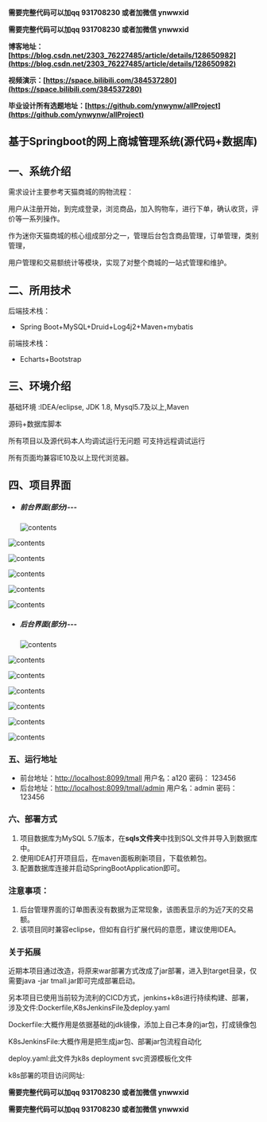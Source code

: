**需要完整代码可以加qq  931708230 或者加微信  ynwwxid**

**需要完整代码可以加qq  931708230 或者加微信  ynwwxid**

**博客地址：[https://blog.csdn.net/2303_76227485/article/details/128650982](https://blog.csdn.net/2303_76227485/article/details/128650982)**

**视频演示：[https://space.bilibili.com/384537280](https://space.bilibili.com/384537280)**

**毕业设计所有选题地址：[https://github.com/ynwynw/allProject](https://github.com/ynwynw/allProject)**

## 基于Springboot的网上商城管理系统(源代码+数据库)

## 一、系统介绍

需求设计主要参考天猫商城的购物流程：

用户从注册开始，到完成登录，浏览商品，加入购物车，进行下单，确认收货，评价等一系列操作。

作为迷你天猫商城的核心组成部分之一，管理后台包含商品管理，订单管理，类别管理，

用户管理和交易额统计等模块，实现了对整个商城的一站式管理和维护。

## 二、所用技术

后端技术栈：

- Spring Boot+MySQL+Druid+Log4j2+Maven+mybatis

前端技术栈：

- Echarts+Bootstrap

## 三、环境介绍

基础环境 :IDEA/eclipse, JDK 1.8, Mysql5.7及以上,Maven

源码+数据库脚本

所有项目以及源代码本人均调试运行无问题 可支持远程调试运行

所有页面均兼容IE10及以上现代浏览器。



## 四、项目界面

+ ##### 前台界面(部分)---

  ![contents](./picture/picture1.png)

![contents](./picture/picture2.png)

![contents](./picture/picture3.png)

![contents](./picture/picture4.png)

![contents](./picture/picture5.png)

![contents](./picture/picture6.png)

+ ##### 后台界面(部分)---

  ![contents](./picture/picture7.png)

![contents](./picture/picture8.png)

![contents](./picture/picture9.png)

![contents](./picture/picture10.png)

![contents](./picture/picture11.png)

![contents](./picture/picture12.png)

![contents](./picture/picture13.png)

### 五、运行地址

+ 前台地址：<http://localhost:8099/tmall>  用户名：a120   密码： 123456
+ 后台地址：<http://localhost:8099/tmall/admin>  用户名：admin   密码： 123456

### 六、部署方式

1. 项目数据库为MySQL 5.7版本，在**sqls文件夹**中找到SQL文件并导入到数据库中。
2. 使用IDEA打开项目后，在maven面板刷新项目，下载依赖包。
3. 配置数据库连接并启动SpringBootApplication即可。

### 注意事项：

1. 后台管理界面的订单图表没有数据为正常现象，该图表显示的为近7天的交易额。
2. 该项目同时兼容eclipse，但如有自行扩展代码的意愿，建议使用IDEA。

### 关于拓展

近期本项目通过改造，将原来war部署方式改成了jar部署，进入到target目录，仅需要java -jar tmall.jar即可完成部署启动。

另本项目已使用当前较为流利的CICD方式，jenkins+k8s进行持续构建、部署，涉及文件:Dockerfile,K8sJenkinsFile及deploy.yaml

Dockerfile:大概作用是依据基础的jdk镜像，添加上自己本身的jar包，打成镜像包

K8sJenkinsFile:大概作用是把生成jar包、部署jar包流程自动化

deploy.yaml:此文件为k8s deployment svc资源模板化文件

k8s部署的项目访问网址: 



**需要完整代码可以加qq  931708230 或者加微信  ynwwxid**

**需要完整代码可以加qq  931708230 或者加微信  ynwwxid**
